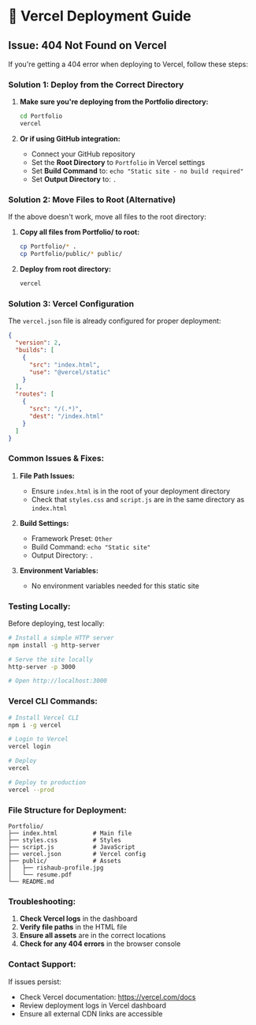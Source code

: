 # 🚀 Vercel Deployment Guide

## Issue: 404 Not Found on Vercel

If you're getting a 404 error when deploying to Vercel, follow these steps:

### Solution 1: Deploy from the Correct Directory

1. **Make sure you're deploying from the Portfolio directory:**
   ```bash
   cd Portfolio
   vercel
   ```

2. **Or if using GitHub integration:**
   - Connect your GitHub repository
   - Set the **Root Directory** to `Portfolio` in Vercel settings
   - Set **Build Command** to: `echo "Static site - no build required"`
   - Set **Output Directory** to: `.`

### Solution 2: Move Files to Root (Alternative)

If the above doesn't work, move all files to the root directory:

1. **Copy all files from Portfolio/ to root:**
   ```bash
   cp Portfolio/* .
   cp Portfolio/public/* public/
   ```

2. **Deploy from root directory:**
   ```bash
   vercel
   ```

### Solution 3: Vercel Configuration

The `vercel.json` file is already configured for proper deployment:

```json
{
  "version": 2,
  "builds": [
    {
      "src": "index.html",
      "use": "@vercel/static"
    }
  ],
  "routes": [
    {
      "src": "/(.*)",
      "dest": "/index.html"
    }
  ]
}
```

### Common Issues & Fixes:

1. **File Path Issues:**
   - Ensure `index.html` is in the root of your deployment directory
   - Check that `styles.css` and `script.js` are in the same directory as `index.html`

2. **Build Settings:**
   - Framework Preset: `Other`
   - Build Command: `echo "Static site"`
   - Output Directory: `.`

3. **Environment Variables:**
   - No environment variables needed for this static site

### Testing Locally:

Before deploying, test locally:
```bash
# Install a simple HTTP server
npm install -g http-server

# Serve the site locally
http-server -p 3000

# Open http://localhost:3000
```

### Vercel CLI Commands:

```bash
# Install Vercel CLI
npm i -g vercel

# Login to Vercel
vercel login

# Deploy
vercel

# Deploy to production
vercel --prod
```

### File Structure for Deployment:

```
Portfolio/
├── index.html          # Main file
├── styles.css          # Styles
├── script.js           # JavaScript
├── vercel.json         # Vercel config
├── public/             # Assets
│   ├── rishaub-profile.jpg
│   └── resume.pdf
└── README.md
```

### Troubleshooting:

1. **Check Vercel logs** in the dashboard
2. **Verify file paths** in the HTML file
3. **Ensure all assets** are in the correct locations
4. **Check for any 404 errors** in the browser console

### Contact Support:

If issues persist:
- Check Vercel documentation: https://vercel.com/docs
- Review deployment logs in Vercel dashboard
- Ensure all external CDN links are accessible 